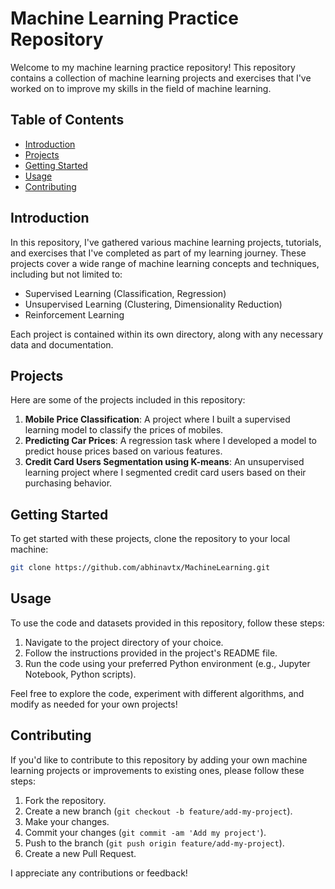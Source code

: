 # Machine Learning Practice Repository

Welcome to my machine learning practice repository! This repository contains a collection of machine learning projects and exercises that I've worked on to improve my skills in the field of machine learning.

## Table of Contents

- [Introduction](#introduction)
- [Projects](#projects)
- [Getting Started](#getting-started)
- [Usage](#usage)
- [Contributing](#contributing)

## Introduction

In this repository, I've gathered various machine learning projects, tutorials, and exercises that I've completed as part of my learning journey. These projects cover a wide range of machine learning concepts and techniques, including but not limited to:

- Supervised Learning (Classification, Regression)
- Unsupervised Learning (Clustering, Dimensionality Reduction)
- Reinforcement Learning

Each project is contained within its own directory, along with any necessary data and documentation.

## Projects

Here are some of the projects included in this repository:

1. **Mobile Price Classification**: A project where I built a supervised learning model to classify the prices of mobiles.
2. **Predicting Car Prices**: A regression task where I developed a model to predict house prices based on various features.
3. **Credit Card Users Segmentation using K-means**: An unsupervised learning project where I segmented credit card users based on their purchasing behavior.


## Getting Started

To get started with these projects, clone the repository to your local machine:

```bash
git clone https://github.com/abhinavtx/MachineLearning.git
```

## Usage

To use the code and datasets provided in this repository, follow these steps:

1. Navigate to the project directory of your choice.
2. Follow the instructions provided in the project's README file.
3. Run the code using your preferred Python environment (e.g., Jupyter Notebook, Python scripts).

Feel free to explore the code, experiment with different algorithms, and modify as needed for your own projects!

## Contributing

If you'd like to contribute to this repository by adding your own machine learning projects or improvements to existing ones, please follow these steps:

1. Fork the repository.
2. Create a new branch (`git checkout -b feature/add-my-project`).
3. Make your changes.
4. Commit your changes (`git commit -am 'Add my project'`).
5. Push to the branch (`git push origin feature/add-my-project`).
6. Create a new Pull Request.

I appreciate any contributions or feedback!
